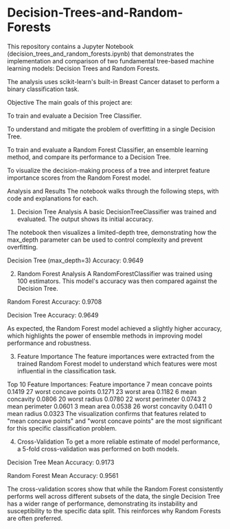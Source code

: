 # Decision-Trees-and-Random-Forests
This repository contains a Jupyter Notebook (decision_trees_and_random_forests.ipynb) that demonstrates the implementation and comparison of two fundamental tree-based machine learning models: Decision Trees and Random Forests.

The analysis uses scikit-learn's built-in Breast Cancer dataset to perform a binary classification task.

Objective
The main goals of this project are:

To train and evaluate a Decision Tree Classifier.

To understand and mitigate the problem of overfitting in a single Decision Tree.

To train and evaluate a Random Forest Classifier, an ensemble learning method, and compare its performance to a Decision Tree.

To visualize the decision-making process of a tree and interpret feature importance scores from the Random Forest model.

Analysis and Results
The notebook walks through the following steps, with code and explanations for each.

1. Decision Tree Analysis
A basic DecisionTreeClassifier was trained and evaluated. The output shows its initial accuracy.

The notebook then visualizes a limited-depth tree, demonstrating how the max_depth parameter can be used to control complexity and prevent overfitting.

Decision Tree (max_depth=3) Accuracy: 0.9649

2. Random Forest Analysis
A RandomForestClassifier was trained using 100 estimators. This model's accuracy was then compared against the Decision Tree.

Random Forest Accuracy: 0.9708

Decision Tree Accuracy: 0.9649

As expected, the Random Forest model achieved a slightly higher accuracy, which highlights the power of ensemble methods in improving model performance and robustness.

3. Feature Importance
The feature importances were extracted from the trained Random Forest model to understand which features were most influential in the classification task.

Top 10 Feature Importances:
                 Feature  importance
7    mean concave points    0.1419
27  worst concave points    0.1271
23            worst area    0.1182
6         mean concavity    0.0806
20          worst radius    0.0780
22       worst perimeter    0.0743
2         mean perimeter    0.0601
3              mean area    0.0538
26       worst concavity    0.0411
0            mean radius    0.0323
The visualization confirms that features related to "mean concave points" and "worst concave points" are the most significant for this specific classification problem.

4. Cross-Validation
To get a more reliable estimate of model performance, a 5-fold cross-validation was performed on both models.

Decision Tree Mean Accuracy: 0.9173

Random Forest Mean Accuracy: 0.9561

The cross-validation scores show that while the Random Forest consistently performs well across different subsets of the data, the single Decision Tree has a wider range of performance, demonstrating its instability and susceptibility to the specific data split. This reinforces why Random Forests are often preferred.
